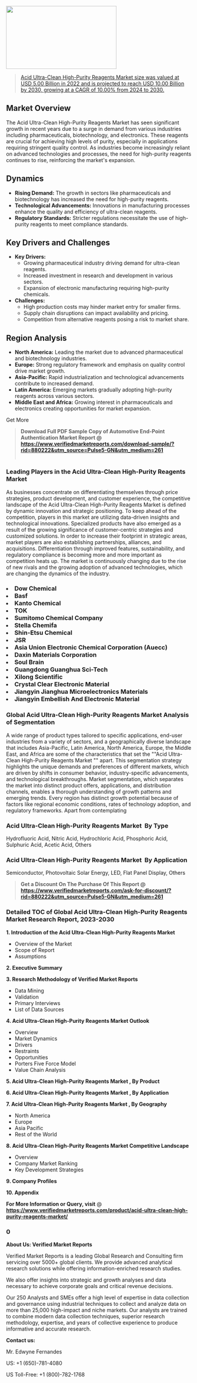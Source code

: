 <img src="https://ffe5etoiles.com/wp-content/uploads/2024/12/MST1-300x171.png" alt="" width="300" height="171" class="alignnone size-medium wp-image-20088" /><blockquote id="" class=""><a href="https://www.verifiedmarketreports.com/download-sample/?rid=880222&utm_source=Pulse5-GN&utm_medium=261" target="_blank">Acid Ultra-Clean High-Purity Reagents Market size was valued at USD 5.00 Billion in 2022 and is projected to reach USD 10.00 Billion by 2030, growing at a CAGR of 10.00% from 2024 to 2030.</a></blockquote><p><h2>Market Overview</h2><p>The Acid Ultra-Clean High-Purity Reagents Market has seen significant growth in recent years due to a surge in demand from various industries including pharmaceuticals, biotechnology, and electronics. These reagents are crucial for achieving high levels of purity, especially in applications requiring stringent quality control. As industries become increasingly reliant on advanced technologies and processes, the need for high-purity reagents continues to rise, reinforcing the market's expansion.</p><h2>Dynamics</h2><ul> <li><strong>Rising Demand:</strong> The growth in sectors like pharmaceuticals and biotechnology has increased the need for high-purity reagents.</li> <li><strong>Technological Advancements:</strong> Innovations in manufacturing processes enhance the quality and efficiency of ultra-clean reagents.</li> <li><strong>Regulatory Standards:</strong> Stricter regulations necessitate the use of high-purity reagents to meet compliance standards.</li></ul><h2>Key Drivers and Challenges</h2><ul> <li><strong>Key Drivers:</strong> <ul> <li>Growing pharmaceutical industry driving demand for ultra-clean reagents.</li> <li>Increased investment in research and development in various sectors.</li> <li>Expansion of electronic manufacturing requiring high-purity chemicals.</li> </ul> </li> <li><strong>Challenges:</strong> <ul> <li>High production costs may hinder market entry for smaller firms.</li> <li>Supply chain disruptions can impact availability and pricing.</li> <li>Competition from alternative reagents posing a risk to market share.</li> </ul> </li></ul><h2>Region Analysis</h2><ul> <li><strong>North America:</strong> Leading the market due to advanced pharmaceutical and biotechnology industries.</li> <li><strong>Europe:</strong> Strong regulatory framework and emphasis on quality control drive market growth.</li> <li><strong>Asia-Pacific:</strong> Rapid industrialization and technological advancements contribute to increased demand.</li> <li><strong>Latin America:</strong> Emerging markets gradually adopting high-purity reagents across various sectors.</li> <li><strong>Middle East and Africa:</strong> Growing interest in pharmaceuticals and electronics creating opportunities for market expansion.</li></ul><p>Get More</p></p><blockquote id="" class=""><strong>Download Full PDF Sample Copy of Automotive End-Point Authentication Market Report @ <a href="https://www.verifiedmarketreports.com/download-sample/?rid=880222&utm_source=Pulse5-GN&utm_medium=261" target="_blank">https://www.verifiedmarketreports.com/download-sample/?rid=880222&utm_source=Pulse5-GN&utm_medium=261</a></strong><br /><br /></blockquote><h3 id="" class="">Leading Players in the&nbsp;Acid Ultra-Clean High-Purity Reagents Market </h3><p>As businesses concentrate on differentiating themselves through price strategies, product development, and customer experience, the competitive landscape of the Acid Ultra-Clean High-Purity Reagents Market is defined by dynamic innovation and strategic positioning. To keep ahead of the competition, players in this market are utilizing data-driven insights and technological innovations. Specialized products have also emerged as a result of the growing significance of customer-centric strategies and customized solutions. In order to increase their footprint in strategic areas, market players are also establishing partnerships, alliances, and acquisitions. Differentiation through improved features, sustainability, and regulatory compliance is becoming more and more important as competition heats up. The market is continuously changing due to the rise of new rivals and the growing adoption of advanced technologies, which are changing the dynamics of the industry.</p><h3 class=""><li>Dow Chemical</li><li> Basf</li><li> Kanto Chemical</li><li> TOK</li><li> Sumitomo Chemical Company</li><li> Stella Chemifa</li><li> Shin-Etsu Chemical</li><li> JSR</li><li> Asia Union Electronic Chemical Corporation (Auecc)</li><li> Daxin Materials Corporation</li><li> Soul Brain</li><li> Guangdong Guanghua Sci-Tech</li><li> Xilong Scientific</li><li> Crystal Clear Electronic Material</li><li> Jiangyin Jianghua Microelectronics Materials</li><li> Jiangyin Embellish And Electronic Material</h3><h3 id="" class="">Global&nbsp;Acid Ultra-Clean High-Purity Reagents Market Analysis of Segmentation</h3><p id="" class="">A wide range of product types tailored to specific applications, end-user industries from a variety of sectors, and a geographically diverse landscape that includes Asia-Pacific, Latin America, North America, Europe, the Middle East, and Africa are some of the characteristics that set the ""Acid Ultra-Clean High-Purity Reagents Market "" apart. This segmentation strategy highlights the unique demands and preferences of different markets, which are driven by shifts in consumer behavior, industry-specific advancements, and technological breakthroughs. Market segmentation, which separates the market into distinct product offers, applications, and distribution channels, enables a thorough understanding of growth patterns and emerging trends. Every region has distinct growth potential because of factors like regional economic conditions, rates of technology adoption, and regulatory frameworks. Apart from contemplating</p><h3 id="" class="">Acid Ultra-Clean High-Purity Reagents Market &nbsp;By Type</h3><p>Hydrofluoric Acid, Nitric Acid, Hydrochloric Acid, Phosphoric Acid, Sulphuric Acid, Acetic Acid, Others</p><h3 id="" class="">Acid Ultra-Clean High-Purity Reagents Market &nbsp;By Application</h3><p class="">Semiconductor, Photovoltaic Solar Energy, LED, Flat Panel Display, Others</p><blockquote id="" class=""><strong>Get a Discount On The Purchase Of This Report @ <a href="https://www.verifiedmarketreports.com/download-sample/?rid=880222&utm_source=Pulse5-GN&utm_medium=261" target="_blank">https://www.verifiedmarketreports.com/ask-for-discount/?rid=880222&utm_source=Pulse5-GN&utm_medium=261</a></strong></blockquote><h3 id="" class="">Detailed TOC of Global Acid Ultra-Clean High-Purity Reagents Market Research Report, 2023-2030</h3><p id="" class=""><strong>1. Introduction of the Acid Ultra-Clean High-Purity Reagents Market </strong></p><ul><li>Overview of the Market</li><li>Scope of Report</li><li>Assumptions</li></ul><p id="" class=""><strong>2. Executive Summary</strong></p><p id="" class=""><strong>3. Research Methodology of Verified Market Reports</strong></p><ul><li>Data Mining</li><li>Validation</li><li>Primary Interviews</li><li>List of Data Sources</li></ul><p id="" class=""><strong>4. Acid Ultra-Clean High-Purity Reagents Market Outlook</strong></p><ul><li>Overview</li><li>Market Dynamics</li><li>Drivers</li><li>Restraints</li><li>Opportunities</li><li>Porters Five Force Model</li><li>Value Chain Analysis</li></ul><p id="" class=""><strong>5. Acid Ultra-Clean High-Purity Reagents Market , By Product</strong></p><p id="" class=""><strong>6. Acid Ultra-Clean High-Purity Reagents Market , By Application</strong></p><p id="" class=""><strong>7. Acid Ultra-Clean High-Purity Reagents Market , By Geography</strong></p><ul><li>North America</li><li>Europe</li><li>Asia Pacific</li><li>Rest of the World</li></ul><p id="" class=""><strong>8. Acid Ultra-Clean High-Purity Reagents Market Competitive Landscape</strong></p><ul><li>Overview</li><li>Company Market Ranking</li><li>Key Development Strategies</li></ul><p id="" class=""><strong>9. Company Profiles</strong></p><p id="" class=""><strong>10. Appendix</strong></p><p><strong>For More Information or Query, visit</strong>&nbsp;@ <strong><a href="https://www.verifiedmarketreports.com/product/acid-ultra-clean-high-purity-reagents-market/" target="_blank">https://www.verifiedmarketreports.com/product/acid-ultra-clean-high-purity-reagents-market/</a></strong></p><h3 id="" class="">0</h3><p id="" class=""><strong>About Us: Verified Market Reports</strong></p><p id="" class="">Verified Market Reports is a leading Global Research and Consulting firm servicing over 5000+ global clients. We provide advanced analytical research solutions while offering information-enriched research studies.</p><p id="" class="">We also offer insights into strategic and growth analyses and data necessary to achieve corporate goals and critical revenue decisions.</p><p id="" class="">Our 250 Analysts and SMEs offer a high level of expertise in data collection and governance using industrial techniques to collect and analyze data on more than 25,000 high-impact and niche markets. Our analysts are trained to combine modern data collection techniques, superior research methodology, expertise, and years of collective experience to produce informative and accurate research.</p><p id="" class=""><strong>Contact us:</strong></p><p id="" class="">Mr. Edwyne Fernandes</p><p id="" class="">US: +1 (650)-781-4080</p><p id="" class="">US Toll-Free: +1 (800)-782-1768</p>
